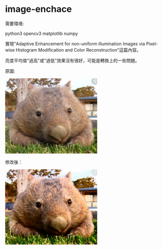 # image-enchace

需要環境:

python3
opencv3
matplotlib
numpy

實現"Adaptive Enhancement for non-uniform illumination Images via Pixel-wise Histogram Modification and Color Reconstruction"這篇內容。

亮度平均值"過高"或"過低"效果沒有很好，可能是轉換上的一些問題。

原圖:

![screenshot](https://github.com/qwerasdf887/image-enchace/blob/master/unknown.png)

修改後：

![screenshot](https://github.com/qwerasdf887/image-enchace/blob/master/result.png)
